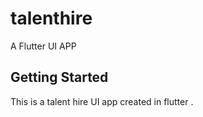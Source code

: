 # talenthire

A Flutter UI APP

## Getting Started

This is a talent hire UI app created in flutter .